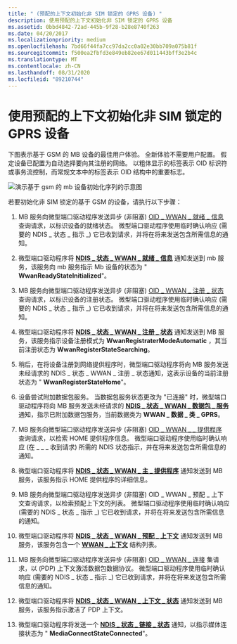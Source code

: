 ```yaml
---
title: " (预配的上下文初始化非 SIM 锁定的 GPRS 设备) "
description: 使用预配的上下文初始化非 SIM 锁定的 GPRS 设备
ms.assetid: 0bbd4842-72ad-445b-9f28-b28e8740f263
ms.date: 04/20/2017
ms.localizationpriority: medium
ms.openlocfilehash: 7bd66f44fa7cc97da2cc0a02e30bb709a075b81f
ms.sourcegitcommit: f500ea2fbfd3e849eb82ee67d011443bff3e2b4c
ms.translationtype: MT
ms.contentlocale: zh-CN
ms.lasthandoff: 08/31/2020
ms.locfileid: "89210744"
---
```

# <a name="initialization-of-a-non-sim-locked-gprs-device-with-a-provisioned-context"></a>使用预配的上下文初始化非 SIM 锁定的 GPRS 设备

下图表示基于 GSM 的 MB 设备的最佳用户体验。 全新体验不需要用户配置。 假定设备已配置为自动选择要向其注册的网络。 以粗体显示的标签表示 OID 标识符或事务流控制，而常规文本中的标签表示 OID 结构中的重要标志。

![演示基于 gsm 的 mb 设备初始化序列的示意图](images/wwangsmdevinitseq.png)

若要初始化非 SIM 锁定的基于 GSM 的设备，请执行以下步骤：

1.  MB 服务向微型端口驱动程序发送异步 (非阻塞) [OID \_ WWAN \_ 就绪 \_ 信息](./oid-wwan-ready-info.md) 查询请求，以标识设备的就绪状态。 微型端口驱动程序使用临时确认响应 (需要的 NDIS \_ 状态 \_ 指示 \_) 它已收到请求，并将在将来发送包含所需信息的通知。

2.  微型端口驱动程序将 [**NDIS \_ 状态 \_ WWAN \_ 就绪 \_ 信息**](./ndis-status-wwan-ready-info.md) 通知发送到 mb 服务，该服务向 mb 服务指示 Mb 设备的状态为 " **WwanReadyStateInitialized**"。

3.  MB 服务向微型端口驱动程序发送异步 (非阻塞) [OID \_ WWAN \_ 注册 \_ 状态](./oid-wwan-register-state.md) 查询请求，以标识设备的注册状态。 微型端口驱动程序使用临时确认响应 (需要的 NDIS \_ 状态 \_ 指示 \_) 它已收到请求，并将在将来发送包含所需信息的通知。

4.  微型端口驱动程序将 [**NDIS \_ 状态 \_ WWAN \_ 注册 \_ 状态**](./ndis-status-wwan-register-state.md) 通知发送到 MB 服务，该服务指示设备注册模式为 **WwanRegistraterModeAutomatic** ，其当前注册状态为 **WwanRegisterStateSearching**。

5.  稍后，在将设备注册到网络提供程序时，微型端口驱动程序将向 MB 服务发送未经请求的 NDIS \_ 状态 \_ WWAN \_ 注册 \_ 状态通知，这表示设备的当前注册状态为 " **WwanRegisterStateHome**"。

6.  设备尝试附加数据包服务。 当数据包服务状态更改为 "已连接" 时，微型端口驱动程序将向 MB 服务发送未经请求的 [**NDIS \_ 状态 \_ WWAN \_ 数据包 \_ 服务**](./ndis-status-wwan-packet-service.md) 通知，指示已附加数据包服务，当前数据类为 **WWAN \_ 数据 \_ 类 \_ GPRS**。

7.  MB 服务向微型端口驱动程序发送异步 (非阻塞) [OID \_ WWAN \_ \_ 提供程序](./oid-wwan-home-provider.md) 查询请求，以检索 HOME 提供程序信息。 微型端口驱动程序使用临时确认响应 (在 \_ \_ \_ 收到请求) 所需的 NDIS 状态指示，并在将来发送包含所需信息的通知。

8.  微型端口驱动程序将 [**NDIS \_ 状态 \_ WWAN \_ 主 \_ 提供程序**](./ndis-status-wwan-home-provider.md) 通知发送到 MB 服务，该服务指示 HOME 提供程序的详细信息。

9.  MB 服务向微型端口驱动程序发送异步 (非阻塞) OID \_ WWAN \_ 预配 \_ 上下文查询请求，以检索预配上下文的列表。 微型端口驱动程序使用临时确认响应 (需要的 NDIS \_ 状态 \_ 指示 \_) 它已收到请求，并将在将来发送包含所需信息的通知。

10. 微型端口驱动程序将 [**NDIS \_ 状态 \_ WWAN \_ 预配 \_ 上下文**](./ndis-status-wwan-provisioned-contexts.md) 通知发送到 MB 服务，该服务包含一个 [**WWAN \_ 上下文**](/windows-hardware/drivers/ddi/wwan/ns-wwan-_wwan_context) 结构列表。

11. MB 服务向微型端口驱动程序发送异步 (非阻塞) [OID \_ WWAN \_ 连接](./oid-wwan-connect.md) 集请求，以 (PDP) 上下文激活数据包数据协议。 微型端口驱动程序使用临时确认响应 (需要的 NDIS \_ 状态 \_ 指示 \_) 它已收到请求，并将在将来发送包含所需信息的通知。

12. 微型端口驱动程序将 [**NDIS \_ 状态 \_ WWAN \_ 上下文 \_ 状态**](./ndis-status-wwan-context-state.md) 通知发送到 MB 服务，该服务指示激活了 PDP 上下文。

13. 微型端口驱动程序将发送一个 [**NDIS \_ 状态 \_ 链接 \_ 状态**](./ndis-status-link-state.md) 通知，以指示媒体连接状态为 " **MediaConnectStateConnected**"。

 

